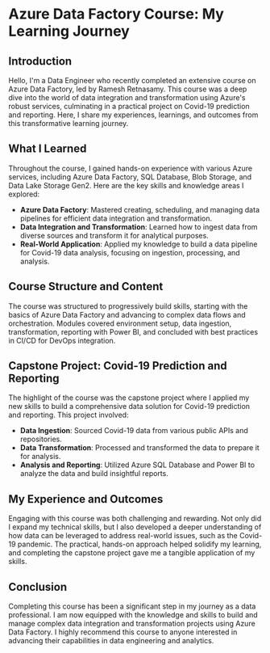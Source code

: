 
# Azure Data Factory Course: My Learning Journey

## Introduction

Hello, I'm a Data Engineer who recently completed an extensive course on Azure Data Factory, led by Ramesh Retnasamy. This course was a deep dive into the world of data integration and transformation using Azure's robust services, culminating in a practical project on Covid-19 prediction and reporting. Here, I share my experiences, learnings, and outcomes from this transformative learning journey.

## What I Learned

Throughout the course, I gained hands-on experience with various Azure services, including Azure Data Factory, SQL Database, Blob Storage, and Data Lake Storage Gen2. Here are the key skills and knowledge areas I explored:

- **Azure Data Factory**: Mastered creating, scheduling, and managing data pipelines for efficient data integration and transformation.
- **Data Integration and Transformation**: Learned how to ingest data from diverse sources and transform it for analytical purposes.
- **Real-World Application**: Applied my knowledge to build a data pipeline for Covid-19 data analysis, focusing on ingestion, processing, and analysis.

## Course Structure and Content

The course was structured to progressively build skills, starting with the basics of Azure Data Factory and advancing to complex data flows and orchestration. Modules covered environment setup, data ingestion, transformation, reporting with Power BI, and concluded with best practices in CI/CD for DevOps integration.

## Capstone Project: Covid-19 Prediction and Reporting

The highlight of the course was the capstone project where I applied my new skills to build a comprehensive data solution for Covid-19 prediction and reporting. This project involved:

- **Data Ingestion**: Sourced Covid-19 data from various public APIs and repositories.
- **Data Transformation**: Processed and transformed the data to prepare it for analysis.
- **Analysis and Reporting**: Utilized Azure SQL Database and Power BI to analyze the data and build insightful reports.

## My Experience and Outcomes

Engaging with this course was both challenging and rewarding. Not only did I expand my technical skills, but I also developed a deeper understanding of how data can be leveraged to address real-world issues, such as the Covid-19 pandemic. The practical, hands-on approach helped solidify my learning, and completing the capstone project gave me a tangible application of my skills.

## Conclusion

Completing this course has been a significant step in my journey as a data professional. I am now equipped with the knowledge and skills to build and manage complex data integration and transformation projects using Azure Data Factory. I highly recommend this course to anyone interested in advancing their capabilities in data engineering and analytics.
